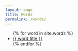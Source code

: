 ```yaml
---
layout: page
title: Words
permalink: /words/
---
```



<ul>
  {% for word in site.words %}
    <li>
      <a href="{{ word.url }}">{{ word.title }}</a>
    </li>
  {% endfor %}
</ul>